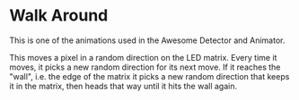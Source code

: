 # Walk Around

This is one of the animations used in the Awesome Detector and Animator.

This moves a pixel in a random direction on the LED matrix. Every time it moves, it picks a new random direction for its next move.  If it reaches the "wall", i.e. the edge of the matrix it picks a new random direction that keeps it in the matrix, then heads that way until it hits the wall again.

